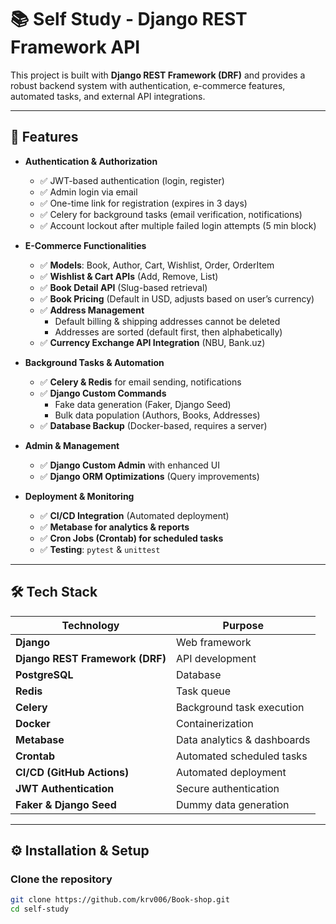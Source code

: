 # 📚 Self Study - Django REST Framework API

This project is built with **Django REST Framework (DRF)** and provides a robust backend system with authentication, e-commerce features, automated tasks, and external API integrations.

---

## 🚀 Features

- **Authentication & Authorization**
  - ✅ JWT-based authentication (login, register)
  - ✅ Admin login via email
  - ✅ One-time link for registration (expires in 3 days)
  - ✅ Celery for background tasks (email verification, notifications)
  - ✅ Account lockout after multiple failed login attempts (5 min block)

- **E-Commerce Functionalities**
  - ✅ **Models**: Book, Author, Cart, Wishlist, Order, OrderItem
  - ✅ **Wishlist & Cart APIs** (Add, Remove, List)
  - ✅ **Book Detail API** (Slug-based retrieval)
  - ✅ **Book Pricing** (Default in USD, adjusts based on user’s currency)
  - ✅ **Address Management**
    - Default billing & shipping addresses cannot be deleted
    - Addresses are sorted (default first, then alphabetically)
  - ✅ **Currency Exchange API Integration** (NBU, Bank.uz)

- **Background Tasks & Automation**
  - ✅ **Celery & Redis** for email sending, notifications
  - ✅ **Django Custom Commands**
    - Fake data generation (Faker, Django Seed)
    - Bulk data population (Authors, Books, Addresses)
  - ✅ **Database Backup** (Docker-based, requires a server)

- **Admin & Management**
  - ✅ **Django Custom Admin** with enhanced UI
  - ✅ **Django ORM Optimizations** (Query improvements)

- **Deployment & Monitoring**
  - ✅ **CI/CD Integration** (Automated deployment)
  - ✅ **Metabase for analytics & reports**
  - ✅ **Cron Jobs (Crontab) for scheduled tasks**
  - ✅ **Testing**: `pytest` & `unittest`

---

## 🛠 Tech Stack

| **Technology**   | **Purpose** |
|-----------------|------------|
| **Django** | Web framework |
| **Django REST Framework (DRF)** | API development |
| **PostgreSQL** | Database |
| **Redis** | Task queue |
| **Celery** | Background task execution |
| **Docker** | Containerization |
| **Metabase** | Data analytics & dashboards |
| **Crontab** | Automated scheduled tasks |
| **CI/CD (GitHub Actions)** | Automated deployment |
| **JWT Authentication** | Secure authentication |
| **Faker & Django Seed** | Dummy data generation |


---

## ⚙ Installation & Setup

### Clone the repository  
```sh
git clone https://github.com/krv006/Book-shop.git
cd self-study
